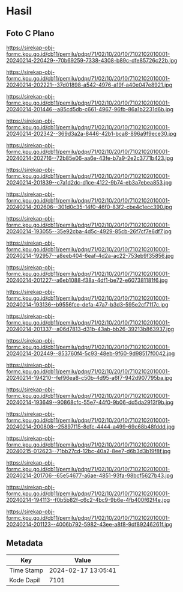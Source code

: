 # Hasil

## Foto C Plano

https://sirekap-obj-formc.kpu.go.id/cb11/pemilu/pdpr/71/02/10/20/10/7102102010001-20240214-220429--70b69259-7338-4308-b89c-dfe85726c22b.jpg

https://sirekap-obj-formc.kpu.go.id/cb11/pemilu/pdpr/71/02/10/20/10/7102102010001-20240214-202221--37d01898-a542-4976-a19f-a40e047e8921.jpg

https://sirekap-obj-formc.kpu.go.id/cb11/pemilu/pdpr/71/02/10/20/10/7102102010001-20240214-201446--a85cd5db-c661-4967-96fb-86a1b2231d6b.jpg

https://sirekap-obj-formc.kpu.go.id/cb11/pemilu/pdpr/71/02/10/20/10/7102102010001-20240214-202342--369d3a2a-8446-42b1-bca8-896a9f9ece30.jpg

https://sirekap-obj-formc.kpu.go.id/cb11/pemilu/pdpr/71/02/10/20/10/7102102010001-20240214-202716--72b85e06-aa6e-43fe-b7a9-2e2c3771b423.jpg

https://sirekap-obj-formc.kpu.go.id/cb11/pemilu/pdpr/71/02/10/20/10/7102102010001-20240214-201839--c7a1d2dc-d1ce-4122-9b74-eb3a7ebea853.jpg

https://sirekap-obj-formc.kpu.go.id/cb11/pemilu/pdpr/71/02/10/20/10/7102102010001-20240214-202606--301d0c35-14f0-46f0-83f2-cbe4c1ecc390.jpg

https://sirekap-obj-formc.kpu.go.id/cb11/pemilu/pdpr/71/02/10/20/10/7102102010001-20240214-193055--35e92cba-4d5c-4929-85cb-26f7cf7e6df7.jpg

https://sirekap-obj-formc.kpu.go.id/cb11/pemilu/pdpr/71/02/10/20/10/7102102010001-20240214-192957--a8eeb404-6eaf-4d2a-ac22-753eb9f35856.jpg

https://sirekap-obj-formc.kpu.go.id/cb11/pemilu/pdpr/71/02/10/20/10/7102102010001-20240214-201227--a6eb1088-f38a-4df1-be72-e607381181f6.jpg

https://sirekap-obj-formc.kpu.go.id/cb11/pemilu/pdpr/71/02/10/20/10/7102102010001-20240214-193136--b9556fce-defa-47a7-b3d3-595e2cf7117c.jpg

https://sirekap-obj-formc.kpu.go.id/cb11/pemilu/pdpr/71/02/10/20/10/7102102010001-20240214-201337--a06d7813-d31b-43ab-bb26-39213b863937.jpg

https://sirekap-obj-formc.kpu.go.id/cb11/pemilu/pdpr/71/02/10/20/10/7102102010001-20240214-202449--853760f4-5c93-48eb-9f60-9d98517f0042.jpg

https://sirekap-obj-formc.kpu.go.id/cb11/pemilu/pdpr/71/02/10/20/10/7102102010001-20240214-194210--fef96ea8-c50b-4d95-a6f7-942d907795ba.jpg

https://sirekap-obj-formc.kpu.go.id/cb11/pemilu/pdpr/71/02/10/20/10/7102102010001-20240214-193649--90868cfc-55e7-44f0-9b06-dd5da2913f9b.jpg

https://sirekap-obj-formc.kpu.go.id/cb11/pemilu/pdpr/71/02/10/20/10/7102102010001-20240214-200808--25897f15-8dfc-4444-a499-69c68b48fddd.jpg

https://sirekap-obj-formc.kpu.go.id/cb11/pemilu/pdpr/71/02/10/20/10/7102102010001-20240215-012623--71bb27cd-12bc-40a2-8ee7-d6b3d3b19f8f.jpg

https://sirekap-obj-formc.kpu.go.id/cb11/pemilu/pdpr/71/02/10/20/10/7102102010001-20240214-201706--65e54677-a6ae-4851-93fa-98bcf5627b43.jpg

https://sirekap-obj-formc.kpu.go.id/cb11/pemilu/pdpr/71/02/10/20/10/7102102010001-20240214-194113--f0b5b82f-c6c2-4bc9-9b6e-4fb400f62f4e.jpg

https://sirekap-obj-formc.kpu.go.id/cb11/pemilu/pdpr/71/02/10/20/10/7102102010001-20240214-201123--4006b792-5982-43ee-a8f8-9df89246261f.jpg


## Metadata

| Key        | Value               |
| ---------- | ------------------- |
| Time Stamp | 2024-02-17 13:05:41 |
| Kode Dapil | 7101                |



